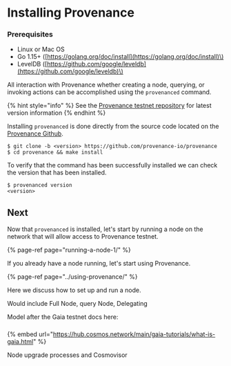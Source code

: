 # Installing Provenance

### Prerequisites 

* Linux or Mac OS
* Go 1.15+ \([https://golang.org/doc/install](https://golang.org/doc/install)\)
* LevelDB \([https://github.com/google/leveldb](https://github.com/google/leveldb)\)

All interaction with Provenance whether creating a node, querying, or invoking actions can be accomplished using the `provenanced` command. 

{% hint style="info" %}
See the [Provenance testnet repository](https://github.com/provenance-io/testnet) for latest version information
{% endhint %}

Installing `provenanced` is done directly from the source code located on the [Provenance Github](https://github.com/provenance-io/provenance).

```text
$ git clone -b <version> https://github.com/provenance-io/provenance
$ cd provenance && make install
```

To verify that the command has been successfully installed we can check the version that has been installed.

```text
$ provenanced version
<version>
```

## Next

Now that `provenanced` is installed, let's start by running a node on the network that will allow access to Provenance testnet. 

{% page-ref page="running-a-node-1/" %}

If you already have a node running, let's start using Provenance.

{% page-ref page="../using-provenance/" %}







Here we discuss how to set up and run a node.

Would include Full Node, query Node, Delegating

Model after the Gaia testnet docs here:

### 

{% embed url="https://hub.cosmos.network/main/gaia-tutorials/what-is-gaia.html" %}

Node upgrade processes and Cosmovisor



